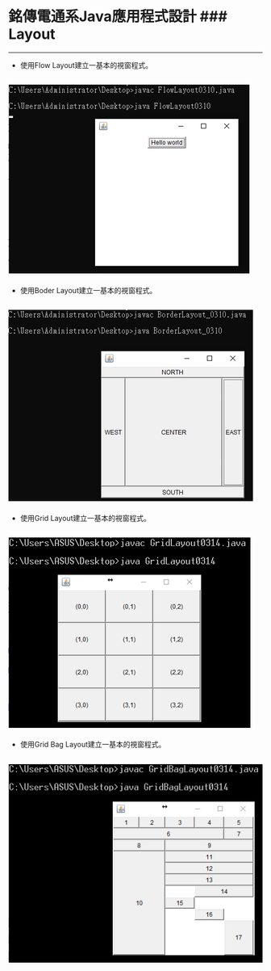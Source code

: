 # 銘傳電通系Java應用程式設計 ### Layout
----
* 使用Flow Layout建立一基本的視窗程式。

![image](https://github.com/aiden00713/Java-AWT/blob/master/Layout/screenshot/1.PNG)
----
* 使用Boder Layout建立一基本的視窗程式。

![image](https://github.com/aiden00713/Java-AWT/blob/master/Layout/screenshot/2.PNG)
----
* 使用Grid Layout建立一基本的視窗程式。

![image](https://github.com/aiden00713/Java-AWT/blob/master/Layout/screenshot/3.png)
----
* 使用Grid Bag Layout建立一基本的視窗程式。

![image](https://github.com/aiden00713/Java-AWT/blob/master/Layout/screenshot/4.png)
----
